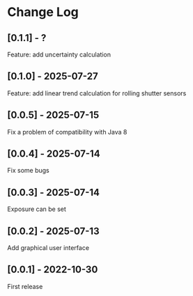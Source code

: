 # Change Log

## [0.1.1] - ?

Feature: add uncertainty calculation

## [0.1.0] - 2025-07-27

Feature: add linear trend calculation for rolling shutter sensors

## [0.0.5] - 2025-07-15

Fix a problem of compatibility with Java 8

## [0.0.4] - 2025-07-14

Fix some bugs

## [0.0.3] - 2025-07-14

Exposure can be set

## [0.0.2] - 2025-07-13

Add graphical user interface

## [0.0.1] - 2022-10-30

First release